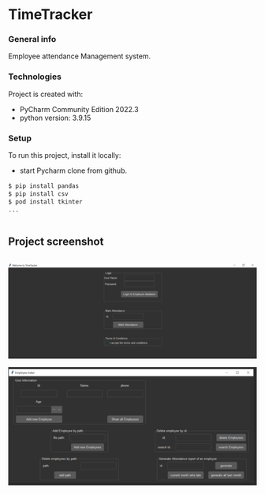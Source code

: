 # TimeTracker


### General info
Employee attendance Management system.

### Technologies
Project is created with:
* PyCharm Community Edition 2022.3
* python version: 3.9.15


	
### Setup
To run this project, install it locally:

* start Pycharm clone from github.



```
$ pip install pandas
$ pip install csv
$ pod install tkinter
...


```
##  Project screenshot
```
```

![Alt text](/forest-dark/first_window.png)

![Alt text](/forest-dark/second_window.png)